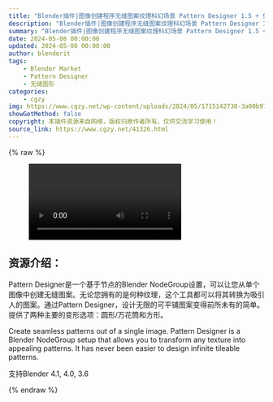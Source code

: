 ```yaml
---
title: "Blender插件|图像创建程序无缝图案纹理科幻场景 Pattern Designer 1.5 + 使用教程"
description: "Blender插件|图像创建程序无缝图案纹理科幻场景 Pattern Designer 1.5 + 使用教程"
summary: "Blender插件|图像创建程序无缝图案纹理科幻场景 Pattern Designer 1.5 + 使用教程"
date: 2024-05-08 00:00:00
updated: 2024-05-08 00:00:00
author: blenderit
tags: 
    - Blender Market
    - Pattern Designer
    - 无缝图形
categories:
    - cgzy
img: https://www.cgzy.net/wp-content/uploads/2024/05/1715142730-3a00b973841276b.webp
showGetMethod: false
copyright: 本插件资源来自网络，版权归原作者所有，仅供交流学习使用！
source_link: https://www.cgzy.net/41326.html
---
```


{% raw %}
<figure class="wp-block-video aligncenter"><video controls src="http://cloud.video.taobao.com/play/u/null/p/1/e/6/t/1/461596830241.mp4"></video></figure><div class="wp-block-pandastudio-title"><div class="title_style_01"><h2 id="h2-0">资源介绍：</h2></div></div><p class="is-style-text-indent-2em">Pattern Designer是一个基于节点的Blender NodeGroup设置，可以让您从单个图像中创建无缝图案。无论您拥有的是何种纹理，这个工具都可以将其转换为吸引人的图案。通过Pattern Designer，设计无限的可平铺图案变得前所未有的简单。提供了两种主要的变形选项：圆形/万花筒和方形。</p><p>Create seamless patterns out of a single image. Pattern Designer is a Blender NodeGroup setup that allows you to transform any texture into appealing patterns. It has never been easier to design infinite tileable patterns.</p><div class="wp-block-pandastudio-tips"><div class="tip success "><p>支持Blender 4.1, 4.0, 3.6</p>
</div></div>
<div style="display: none">cgzy</div>
{% endraw %}